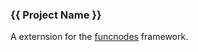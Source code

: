 ### {{ Project Name }}

A externsion for the [funcnodes](https://github.com/Linkdlab/FuncNodes) framework.
